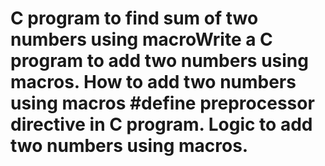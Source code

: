 # C program to find sum of two numbers using macroWrite a C program to add two numbers using macros. How to add two numbers using macros #define preprocessor directive in C program. Logic to add two numbers using macros.
